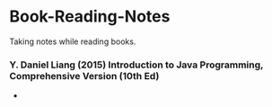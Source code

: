# Book-Reading-Notes
Taking notes while reading books. 

<h3> Y. Daniel Liang (2015) Introduction to Java Programming, Comprehensive Version (10th Ed)</h3>
<ul>
  <li></li>
</ul>
